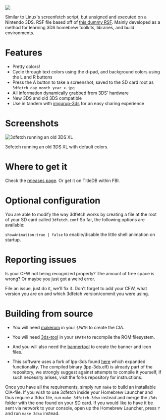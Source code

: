 ![](http://i.imgur.com/49vYhos.png)

Similar to Linux's screenfetch script, but unsigned and executed on a Nintendo 3DS. RSF file based off of [this dummy RSF](https://gist.github.com/mid-kid/d9c4ce50407c71ec9ef3). Mainly developed as a method for learning 3DS homebrew toolkits, libraries, and build environments.

# Features
- Pretty colors!
- Cycle through text colors using the d-pad, and background colors using the L and R buttons
- Press the A button to take a screenshot, saved to the SD card root as ` 3dfetch_day_month_year_x.jpg `
- All information dynamically grabbed from 3DS' hardware
- New 3DS and old 3DS compatible
- Use in tandem with [imgurup-3ds](https://github.com/Pirater12/imgurup-3ds) for an easy sharing experience

# Screenshots
![3dfetch running an old 3DS XL](http://i.imgur.com/8wUNZoS.png)

3dfetch running an old 3DS XL with default colors.

# Where to get it
Check the [releases page](https://github.com/yyualice/3dfetch/releases). Or get it on TitleDB within FBI.

# Optional configuration
You are able to modify the way 3dfetch works by creating a file at the root of your SD card called `3dfetch.conf`
So far, the following options are available:

`showAnimation:true | false` to enable/disable the little shell animation on startup.

# Reporting issues
Is your CFW not being recognized properly? The amount of free space is wrong? Or maybe you just got a weird error.

File an issue, just do it, we'll fix it. Don't forget to add your CFW, what version you are on and which 3dfetch version/commit you were using.

# Building from source
- You will need [makerom](https://github.com/profi200/Project_CTR/releases) in your `$PATH` to create the CIA.
- You will need [3ds-tool](https://github.com/dnasdw/3dstool/releases) in your `$PATH` to recompile the ROM filesystem.
- And you will also need the [bannertool](https://github.com/Steveice10/bannertool) to create the banner and icon files.

- This software uses a fork of lpp-3ds found [here](https://github.com/daedreth/lpp-3ds) which expanded functionality.
The compiled binary (lpp-3ds.elf) is already part of the repository, we strongly suggest against attempts to compile it yourself,
if such necessity arises, visit the forks repository for instructions.

Once you have all the requirements, simply run `make` to build an installable CIA-file.
If you wish to use 3dfetch inside your Homebrew Launcher and thus require a 3dsx file, run `make 3dfetch.3dsx` instead and merge the `/3ds` folder with the one found on your SD card.
If you would like to have it be sent via network to your console, open up the Homebrew Launcher, press `Y` and run `make 3dsx` instead.
